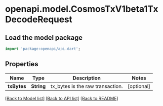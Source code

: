 # openapi.model.CosmosTxV1beta1TxDecodeRequest

## Load the model package
```dart
import 'package:openapi/api.dart';
```

## Properties
Name | Type | Description | Notes
------------ | ------------- | ------------- | -------------
**txBytes** | **String** | tx_bytes is the raw transaction. | [optional] 

[[Back to Model list]](../README.md#documentation-for-models) [[Back to API list]](../README.md#documentation-for-api-endpoints) [[Back to README]](../README.md)


